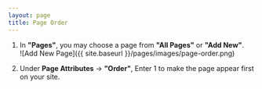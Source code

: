 ```yaml
---
layout: page
title: Page Order
---
```


1. In **"Pages"**, you may choose a page from **"All Pages"** or **"Add New"**.  
![Add New Page]({{ site.baseurl }}/pages/images/page-order.png)

2. Under **Page Attributes** -> **"Order"**, Enter 1 to make the page appear first on your site.
